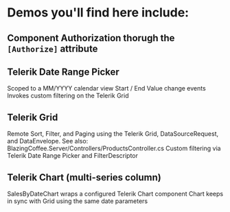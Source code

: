 ﻿# Demos you'll find here include:



## Component Authorization thorugh the `[Authorize]` attribute

## Telerik Date Range Picker

Scoped to a MM/YYYY calendar view
Start / End Value change events
Invokes custom filtering on the Telerik Grid

## Telerik Grid

Remote Sort, Filter, and Paging using the Telerik Grid, DataSourceRequest, and DataEnvelope<T>. See also: BlazingCoffee.Server/Controllers/ProductsController.cs
Custom filtering via Telerik Date Range Picker and FilterDescriptor

## Telerik Chart (multi-series column)

SalesByDateChart wraps a configured Telerik Chart component
Chart keeps in sync with Grid using the same date parameters